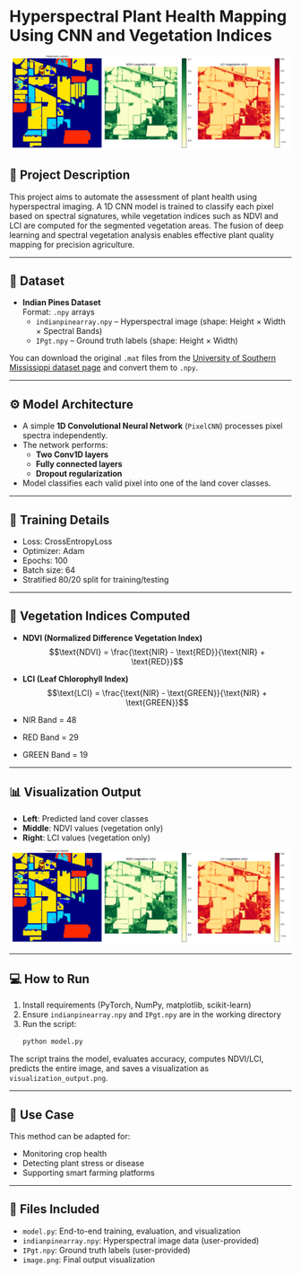 # **Hyperspectral Plant Health Mapping Using CNN and Vegetation Indices**

![Result](./image.png)

## 📝 **Project Description**

This project aims to automate the assessment of plant health using hyperspectral imaging. A 1D CNN model is trained to classify each pixel based on spectral signatures, while vegetation indices such as NDVI and LCI are computed for the segmented vegetation areas. The fusion of deep learning and spectral vegetation analysis enables effective plant quality mapping for precision agriculture.

---

## 📂 **Dataset**

- **Indian Pines Dataset**  
  Format: `.npy` arrays  
  - `indianpinearray.npy` – Hyperspectral image (shape: Height × Width × Spectral Bands)  
  - `IPgt.npy` – Ground truth labels (shape: Height × Width)  

You can download the original `.mat` files from the [University of Southern Mississippi dataset page](https://www.ehu.eus/ccwintco/index.php/Hyperspectral_Remote_Sensing_Scenes) and convert them to `.npy`.

---

## ⚙️ **Model Architecture**

- A simple **1D Convolutional Neural Network** (`PixelCNN`) processes pixel spectra independently.
- The network performs:
  - **Two Conv1D layers**
  - **Fully connected layers**
  - **Dropout regularization**
- Model classifies each valid pixel into one of the land cover classes.

---

## 🧠 **Training Details**

- Loss: CrossEntropyLoss  
- Optimizer: Adam  
- Epochs: 100  
- Batch size: 64  
- Stratified 80/20 split for training/testing

---

## 🌿 **Vegetation Indices Computed**

- **NDVI (Normalized Difference Vegetation Index)**  
  $$\text{NDVI} = \frac{\text{NIR} - \text{RED}}{\text{NIR} + \text{RED}}$$

- **LCI (Leaf Chlorophyll Index)**  
  $$\text{LCI} = \frac{\text{NIR} - \text{GREEN}}{\text{NIR} + \text{GREEN}}$$

- NIR Band = 48  
- RED Band = 29  
- GREEN Band = 19  

---

## 📊 **Visualization Output**

- **Left**: Predicted land cover classes  
- **Middle**: NDVI values (vegetation only)  
- **Right**: LCI values (vegetation only)

![Prediction Results](./image.png)

---

## 💻 **How to Run**

1. Install requirements (PyTorch, NumPy, matplotlib, scikit-learn)
2. Ensure `indianpinearray.npy` and `IPgt.npy` are in the working directory
3. Run the script:
   ```bash
   python model.py
   ```

The script trains the model, evaluates accuracy, computes NDVI/LCI, predicts the entire image, and saves a visualization as `visualization_output.png`.

---

## 🔬 **Use Case**

This method can be adapted for:
- Monitoring crop health
- Detecting plant stress or disease
- Supporting smart farming platforms

---

## 📎 **Files Included**

- `model.py`: End-to-end training, evaluation, and visualization
- `indianpinearray.npy`: Hyperspectral image data (user-provided)
- `IPgt.npy`: Ground truth labels (user-provided)
- `image.png`: Final output visualization
